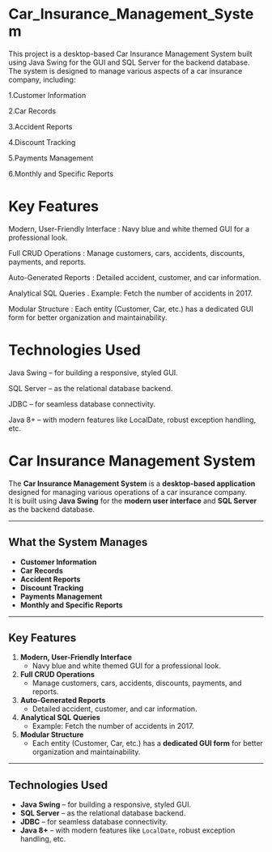 # Car_Insurance_Management_System

This project is a desktop-based Car Insurance Management System built using Java Swing for the GUI and SQL Server for the backend database. The system is designed to manage various aspects of a car insurance company, including:

1.Customer Information

2.Car Records

3.Accident Reports

4.Discount Tracking

5.Payments Management

6.Monthly and Specific Reports



# Key Features

Modern, User-Friendly Interface : Navy blue and white themed GUI for a professional look.

Full CRUD Operations : Manage customers, cars, accidents, discounts, payments, and reports.

Auto-Generated Reports : Detailed accident, customer, and car information.

Analytical SQL Queries . Example: Fetch the number of accidents in 2017.

Modular Structure : Each entity (Customer, Car, etc.) has a dedicated GUI form for better organization and maintainability.




# Technologies Used

Java Swing – for building a responsive, styled GUI.

SQL Server – as the relational database backend.

JDBC – for seamless database connectivity.

Java 8+ – with modern features like LocalDate, robust exception handling, etc.
# **Car Insurance Management System**

The **Car Insurance Management System** is a **desktop-based application** designed for managing various operations of a car insurance company.  
It is built using **Java Swing** for the **modern user interface** and **SQL Server** as the backend database.

---

## **What the System Manages**
- **Customer Information**  
- **Car Records**  
- **Accident Reports**  
- **Discount Tracking**  
- **Payments Management**  
- **Monthly and Specific Reports**

---

## **Key Features**
1. **Modern, User-Friendly Interface**  
   - Navy blue and white themed GUI for a professional look.  
2. **Full CRUD Operations**  
   - Manage customers, cars, accidents, discounts, payments, and reports.  
3. **Auto-Generated Reports**  
   - Detailed accident, customer, and car information.  
4. **Analytical SQL Queries**  
   - Example: Fetch the number of accidents in 2017.  
5. **Modular Structure**  
   - Each entity (Customer, Car, etc.) has a **dedicated GUI form** for better organization and maintainability.

---

## **Technologies Used**
- **Java Swing** – for building a responsive, styled GUI.  
- **SQL Server** – as the relational database backend.  
- **JDBC** – for seamless database connectivity.  
- **Java 8+** – with modern features like `LocalDate`, robust exception handling, etc.
